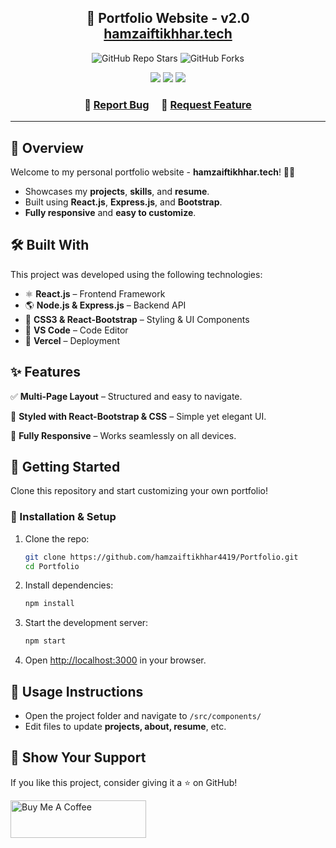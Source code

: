 <h2 align="center">
  🚀 Portfolio Website - v2.0 <br/>
  <a href="https://hamzaiftikhhar-portfolio.vercel.app/" target="_blank">hamzaiftikhhar.tech</a>
</h2>

<p align="center">
  <img alt="GitHub Repo Stars" src="https://img.shields.io/github/stars/hamzaiftikhhar4419/Portfolio?color=red&logo=github&style=for-the-badge" />
  <img alt="GitHub Forks" src="https://img.shields.io/github/forks/hamzaiftikhhar4419/Portfolio?color=red&logo=github&style=for-the-badge" />
</p>

<p align="center">
  <img src="https://forthebadge.com/images/badges/built-with-love.svg" />
  <img src="https://forthebadge.com/images/badges/made-with-javascript.svg" />
  <img src="https://forthebadge.com/images/badges/open-source.svg" />
</p>

<h3 align="center">
    🔹 <a href="https://github.com/hamzaiftikhhar4419/Portfolio/issues">Report Bug</a> &nbsp; &nbsp;
    🔹 <a href="https://github.com/hamzaiftikhhar4419/Portfolio/issues">Request Feature</a>
</h3>

---

## 📌 Overview

Welcome to my personal portfolio website - **hamzaiftikhhar.tech**! 🎨🚀

- Showcases my **projects**, **skills**, and **resume**.
- Built using **React.js**, **Express.js**, and **Bootstrap**.
- **Fully responsive** and **easy to customize**.

## 🛠 Built With

This project was developed using the following technologies:

- ⚛️ **React.js** – Frontend Framework
- 🌎 **Node.js & Express.js** – Backend API
- 🎨 **CSS3 & React-Bootstrap** – Styling & UI Components
- 📝 **VS Code** – Code Editor
- 🚀 **Vercel** – Deployment

## ✨ Features

✅ **Multi-Page Layout** – Structured and easy to navigate.

🎨 **Styled with React-Bootstrap & CSS** – Simple yet elegant UI.

📱 **Fully Responsive** – Works seamlessly on all devices.

## 🚀 Getting Started

Clone this repository and start customizing your own portfolio!

### 🔧 Installation & Setup

1. Clone the repo:
   ```sh
   git clone https://github.com/hamzaiftikhhar4419/Portfolio.git
   cd Portfolio
   ```
2. Install dependencies:
   ```sh
   npm install
   ```
3. Start the development server:
   ```sh
   npm start
   ```
4. Open [http://localhost:3000](http://localhost:3000) in your browser.

## 🔨 Usage Instructions

- Open the project folder and navigate to `/src/components/`
- Edit files to update **projects, about, resume**, etc.

## 💖 Show Your Support

If you like this project, consider giving it a ⭐ on GitHub!

<a href="https://www.buymeacoffee.com/hamzaiftikhhar4419" target="_blank">
  <img src="https://cdn.buymeacoffee.com/buttons/v2/default-violet.png" alt="Buy Me A Coffee" height= "60px" width= "217px">
</a>

